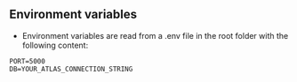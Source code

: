## Environment variables

- Environment variables are read from a .env file in the root folder with the following content:

```
PORT=5000
DB=YOUR_ATLAS_CONNECTION_STRING
```
